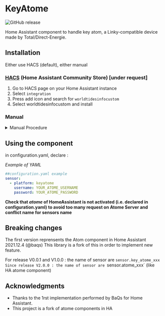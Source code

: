 # KeyAtome
![GitHub release](https://img.shields.io/github/release/jugla/KeyAtome)

Home Assistant component to handle key atom, a Linky-compatible device made by Total/Direct-Energie.

## Installation
Either use HACS (default), either manual
### [HACS](https://hacs.xyz/) (Home Assistant Community Store) [under request]
1. Go to HACS page on your Home Assistant instance 
1. Select `integration` 
1. Press add icon and search for `worldtidesinfocustom` 
1. Select worldtidesinfocustom and install 

### Manual
<details><summary>Manual Procedure</summary>
  
1. Download the folder worldtidesinfocustom from the latest [release](https://github.com/jugla/worldtidesinfocustom/releases) (with right click, save 
link as) 
1. Place the downloaded directory on your Home Assistant machine in the `config/custom_components` folder (when there is no `custom_components` folder in the 
folder where your `configuration.yaml` file is, create it and place the directory there) 
1. restart HomeAssistant
</details>

## Using the component
in configuration.yaml, declare :

*Example of YAML*
  
```yaml
##configuration.yaml example
sensor:
  - platform: keyatome
    username: YOUR_ATOME_USERNAME
    password: YOUR_ATOME_PASSWORD
```

**Check that *atome* of HomeAssistant is not activated (i.e. declared in configuration.yaml) to avoid too many request on Atome Server and conflict name for sensors name**

## Breaking changes
The first version reprensents the Atom component in Home Assistant 2021.12.4 (@baqs)
This library is a fork of this in order to implement new feature.

For release V0.0.1 and V1.0.0 : the name of sensor are `sensor.key_atome_xxx
Since release V2.0.0 : the name of sensor are `sensor.atome_xxx` (like HA atome component)


## Acknowledgments
* Thanks to the 1rst implementation performed by BaQs for Home Assistant.
* This project is a fork of atome components in HA



